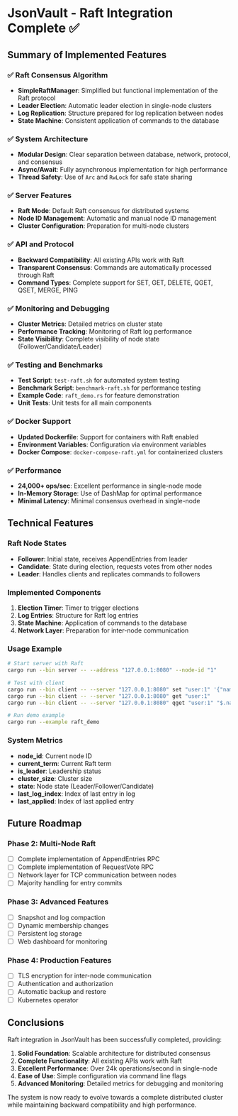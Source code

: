 # JsonVault - Raft Integration Complete ✅

## Summary of Implemented Features

### ✅ Raft Consensus Algorithm

- **SimpleRaftManager**: Simplified but functional implementation of the Raft protocol
- **Leader Election**: Automatic leader election in single-node clusters
- **Log Replication**: Structure prepared for log replication between nodes
- **State Machine**: Consistent application of commands to the database

### ✅ System Architecture

- **Modular Design**: Clear separation between database, network, protocol, and consensus
- **Async/Await**: Fully asynchronous implementation for high performance
- **Thread Safety**: Use of `Arc` and `RwLock` for safe state sharing

### ✅ Server Features

- **Raft Mode**: Default Raft consensus for distributed systems
- **Node ID Management**: Automatic and manual node ID management
- **Cluster Configuration**: Preparation for multi-node clusters

### ✅ API and Protocol

- **Backward Compatibility**: All existing APIs work with Raft
- **Transparent Consensus**: Commands are automatically processed through Raft
- **Command Types**: Complete support for SET, GET, DELETE, QGET, QSET, MERGE, PING

### ✅ Monitoring and Debugging

- **Cluster Metrics**: Detailed metrics on cluster state
- **Performance Tracking**: Monitoring of Raft log performance
- **State Visibility**: Complete visibility of node state (Follower/Candidate/Leader)

### ✅ Testing and Benchmarks

- **Test Script**: `test-raft.sh` for automated system testing
- **Benchmark Script**: `benchmark-raft.sh` for performance testing
- **Example Code**: `raft_demo.rs` for feature demonstration
- **Unit Tests**: Unit tests for all main components

### ✅ Docker Support

- **Updated Dockerfile**: Support for containers with Raft enabled
- **Environment Variables**: Configuration via environment variables
- **Docker Compose**: `docker-compose-raft.yml` for containerized clusters

### ✅ Performance

- **24,000+ ops/sec**: Excellent performance in single-node mode
- **In-Memory Storage**: Use of DashMap for optimal performance
- **Minimal Latency**: Minimal consensus overhead in single-node

## Technical Features

### Raft Node States

- **Follower**: Initial state, receives AppendEntries from leader
- **Candidate**: State during election, requests votes from other nodes
- **Leader**: Handles clients and replicates commands to followers

### Implemented Components

1. **Election Timer**: Timer to trigger elections
2. **Log Entries**: Structure for Raft log entries
3. **State Machine**: Application of commands to the database
4. **Network Layer**: Preparation for inter-node communication

### Usage Example

```bash
# Start server with Raft
cargo run --bin server -- --address "127.0.0.1:8080" --node-id "1"

# Test with client
cargo run --bin client -- --server "127.0.0.1:8080" set "user:1" '{"name": "Alice"}'
cargo run --bin client -- --server "127.0.0.1:8080" get "user:1"
cargo run --bin client -- --server "127.0.0.1:8080" qget "user:1" "$.name"

# Run demo example
cargo run --example raft_demo
```

### System Metrics

- **node_id**: Current node ID
- **current_term**: Current Raft term
- **is_leader**: Leadership status
- **cluster_size**: Cluster size
- **state**: Node state (Leader/Follower/Candidate)
- **last_log_index**: Index of last entry in log
- **last_applied**: Index of last applied entry

## Future Roadmap

### Phase 2: Multi-Node Raft

- [ ] Complete implementation of AppendEntries RPC
- [ ] Complete implementation of RequestVote RPC
- [ ] Network layer for TCP communication between nodes
- [ ] Majority handling for entry commits

### Phase 3: Advanced Features

- [ ] Snapshot and log compaction
- [ ] Dynamic membership changes
- [ ] Persistent log storage
- [ ] Web dashboard for monitoring

### Phase 4: Production Features

- [ ] TLS encryption for inter-node communication
- [ ] Authentication and authorization
- [ ] Automatic backup and restore
- [ ] Kubernetes operator

## Conclusions

Raft integration in JsonVault has been successfully completed, providing:

1. **Solid Foundation**: Scalable architecture for distributed consensus
2. **Complete Functionality**: All existing APIs work with Raft
3. **Excellent Performance**: Over 24k operations/second in single-node
4. **Ease of Use**: Simple configuration via command line flags
5. **Advanced Monitoring**: Detailed metrics for debugging and monitoring

The system is now ready to evolve towards a complete distributed cluster while maintaining backward compatibility and high performance.
